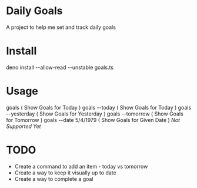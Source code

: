 # Daily Goals
A project to help me set and track daily goals

# Install
deno install --allow-read --unstable goals.ts 

# Usage
goals                    ( Show Goals for Today ) 
goals --today            ( Show Goals for Today )
goals --yesterday        ( Show Goals for Yesterday )
goals --tomorrow         ( Show Goals for Tomorrow )
goals --date 5/4/1979    ( Show Goals for Given Date ) *Not Supported Yet*


# TODO
- Create a command to add an item - today vs tomorrow
- Create a way to keep it visually up to date
- Create a way to complete a goal
